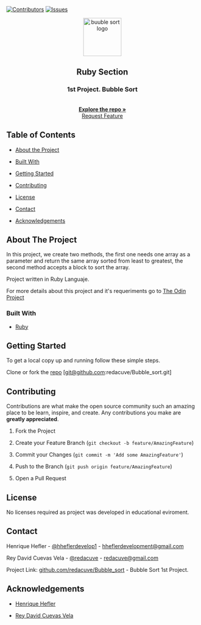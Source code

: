 [![Contributors][contributors-shield]][contributors-url]
[![Issues][issues-shield]][issues-url]
<!-- Project Header -->
<p align="center">
  <img src="https://lh3.googleusercontent.com/ukxjktyC83Im3G9JQcEN6AhRPE4hh0tuoPDPoP6T1KQFDiBn0-mT0unI1XirmWGNcaxppYsuZmKwIdhuSbJgitjfYzbeWORI9LxDXZ5iAZJYWwdAwZ1QjaElA_jEiOepMw4qYcozwSsCAKooUR_D0q4ZdTLWA_xCk65eD8hwlybvLDYfwZQkwcblO5Sg_6p51BVhby5QorkETs1vA2dcFqbJI_ytcj9AsurDeYPo1aFag9lSuVxkqEmuc8IsMfPzqDtapIUYr5a1xmy8bRDzFsPfei4rMQfKqk38uzA5niuVoiqQRLd_myRwXyiKD3yruYuLdzp1y-mkwFkxL8Ge7DvlDI1KnF_k1AbzRCYVHIxl7ZwPppsYVYEbYCaRlGgTvoDlHQ979vlOYKyvdMbxvR8xXxSbZLQSLMqOxK0N7CKq0yGunoMxTQpPlx_twgyWwF2Q95vPefnxlSxZ5sEuwhzXJkLdO5JqJB05MyZ9xbDdPXmDbOah_GoazsyDQv2boyTO3WV2laQXNUoe1iEz2SMZbortfw_ftmH7UnQRrqoi5Nogc7wF3Pder2HMD4y7YdeyVNuT6CzudWx_nmzbApjh6nXEBgsDmy-_AKZImMU7v4QrhHbC8UfTdJj1Ajhbhxk1IK-WJuq0FGh_E52lMhQKYXkrAFdxR8eTxnrogIXEW0fK5vSXP3TTAMsP_d9CdUME3rI7SvasW_njgEElCSz6kqAslyYhgIpaR7HJr3PwOSs" alt="buuble sort logo" height="100" >
  <br>
  <h2 align="center">Ruby Section</h2>
  <h3 align="center">1st Project. Bubble Sort</h3>
  <p align="center">
  <br>
   <a href="https://github.com/redacuve/Bubble_sort/"><strong>Explore the repo »</strong></a>
  <br>
  <a href="https://github.com/redacuve/Bubble_sort/issues">Request Feature</a>
  </p>

<!-- TABLE OF CONTENTS -->

## Table of Contents

* [About the Project](#about-the-project)

* [Built With](#built-with)

* [Getting Started](#getting-started)

* [Contributing](#contributing)

* [License](#license)

* [Contact](#contact)

* [Acknowledgements](#acknowledgements)

<!-- ABOUT THE PROJECT -->

## About The Project

In this project, we create two methods, the first one needs one array as a parameter and return the same array sorted from least to greatest, the second method accepts a block to sort the array.

Project written in Ruby Languaje.

For more details about this project and it's requeriments go to <a href="https://www.theodinproject.com/courses/ruby-programming/lessons/advanced-building-blocks"> The Odin Project</a>

### Built With

* [Ruby](https://ruby-doc.org/core-2.7.0/)

<!-- GETTING STARTED -->

## Getting Started

To get a local copy up and running follow these simple steps.

Clone or fork the <a href="https://github.com/redacuve/Bubble_sort">repo</a> [git@github.com:redacuve/Bubble_sort.git]

<!-- CONTRIBUTING -->

## Contributing

Contributions are what make the open source community such an amazing place to be learn, inspire, and create. Any contributions you make are **greatly appreciated**.

1. Fork the Project

2. Create your Feature Branch (`git checkout -b feature/AmazingFeature`)

3. Commit your Changes (`git commit -m 'Add some AmazingFeature'`)

4. Push to the Branch (`git push origin feature/AmazingFeature`)

5. Open a Pull Request

<!-- LICENSE -->

## License

No licenses required as project was developed in educational eviroment.

<!-- CONTACT -->

## Contact

Henrique Hefler - [@hheflerdevelop1](https://twitter.com/hheflerdevelop1) - hheflerdevelopment@gmail.com 

Rey David Cuevas Vela - [@redacuve](https://twitter.com/redacuve) - redacuve@gmail.com

Project Link: [github.com/redacuve/Bubble_sort](https://github.com/redacuve/Bubble_sort) - Bubble Sort 1st Project.

<!-- ACKNOWLEDGEMENTS -->

## Acknowledgements

* [Henrique Hefler](https://github.com/kalavhan)

* [Rey David Cuevas Vela](https://github.com/redacuve)

<!-- MARKDOWN LINKS & IMAGES -->
<!-- https://www.markdownguide.org/basic-syntax/#reference-style-links -->
[contributors-shield]: https://img.shields.io/badge/Contributors-2-%2300ff00
[contributors-url]: https://github.com/redacuve/Bubble_sort/graphs/contributors
[issues-shield]: https://img.shields.io/badge/issues-0-%2300ff00
[issues-url]: hhttps://github.com/redacuve/Bubble_sort/issues